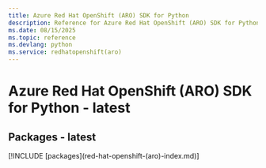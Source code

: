 ```yaml
---
title: Azure Red Hat OpenShift (ARO) SDK for Python
description: Reference for Azure Red Hat OpenShift (ARO) SDK for Python
ms.date: 08/15/2025
ms.topic: reference
ms.devlang: python
ms.service: redhatopenshift(aro)
---
```

# Azure Red Hat OpenShift (ARO) SDK for Python - latest
## Packages - latest
[!INCLUDE [packages](red-hat-openshift-(aro\)-index.md)]